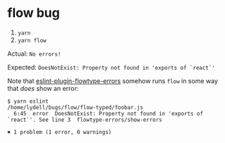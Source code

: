 # flow bug

1. `yarn`
2. `yarn flow`

Actual: `No errors!`

Expected: ``DoesNotExist: Property not found in 'exports of `react`'``

Note that [eslint-plugin-flowtype-errors](https://github.com/amilajack/eslint-plugin-flowtype-errors) somehow runs `flow` in some way that _does_ show an error:

```
$ yarn eslint
/home/lydell/bugs/flow/flow-typed/foobar.js
  6:45  error  DoesNotExist: Property not found in 'exports of `react`'. See line 3  flowtype-errors/show-errors

✖ 1 problem (1 error, 0 warnings)
```
